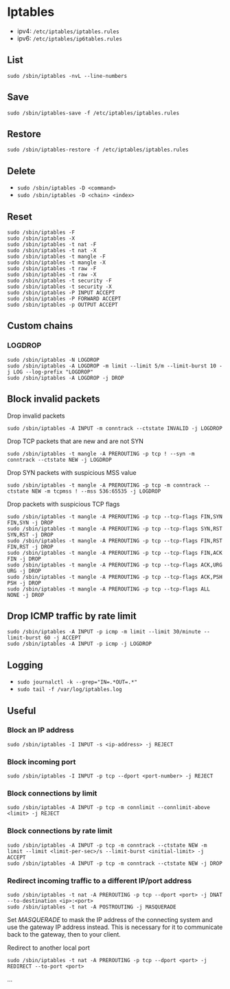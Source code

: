 # Iptables

- ipv4: `/etc/iptables/iptables.rules`
- ipv6: `/etc/iptables/ip6tables.rules`

## List

`sudo /sbin/iptables -nvL --line-numbers`

## Save

`sudo /sbin/iptables-save -f /etc/iptables/iptables.rules`

## Restore 

`sudo /sbin/iptables-restore -f /etc/iptables/iptables.rules`

## Delete

- `sudo /sbin/iptables -D <command>`
- `sudo /sbin/iptables -D <chain> <index>`

## Reset

```
sudo /sbin/iptables -F
sudo /sbin/iptables -X
sudo /sbin/iptables -t nat -F
sudo /sbin/iptables -t nat -X
sudo /sbin/iptables -t mangle -F
sudo /sbin/iptables -t mangle -X
sudo /sbin/iptables -t raw -F
sudo /sbin/iptables -t raw -X
sudo /sbin/iptables -t security -F
sudo /sbin/iptables -t security -X
sudo /sbin/iptables -P INPUT ACCEPT
sudo /sbin/iptables -P FORWARD ACCEPT
sudo /sbin/iptables -p OUTPUT ACCEPT
```

## Custom chains

### LOGDROP

```
sudo /sbin/iptables -N LOGDROP
sudo /sbin/iptables -A LOGDROP -m limit --limit 5/m --limit-burst 10 -j LOG --log-prefix "LOGDROP"
sudo /sbin/iptables -A LOGDROP -j DROP
```

## Block invalid packets

Drop invalid packets

`sudo /sbin/iptables -A INPUT -m conntrack --ctstate INVALID -j LOGDROP`

Drop TCP packets that are new and are not SYN

`sudo /sbin/iptables -t mangle -A PREROUTING -p tcp ! --syn -m conntrack --ctstate NEW -j LOGDROP`

Drop SYN packets with suspicious MSS value

`sudo /sbin/iptables -t mangle -A PREROUTING -p tcp -m conntrack --ctstate NEW -m tcpmss ! --mss 536:65535 -j LOGDROP`

Drop packets with suspicious TCP flags

```
sudo /sbin/iptables -t mangle -A PREROUTING -p tcp --tcp-flags FIN,SYN FIN,SYN -j DROP
sudo /sbin/iptables -t mangle -A PREROUTING -p tcp --tcp-flags SYN,RST SYN,RST -j DROP
sudo /sbin/iptables -t mangle -A PREROUTING -p tcp --tcp-flags FIN,RST FIN,RST -j DROP
sudo /sbin/iptables -t mangle -A PREROUTING -p tcp --tcp-flags FIN,ACK FIN -j DROP
sudo /sbin/iptables -t mangle -A PREROUTING -p tcp --tcp-flags ACK,URG URG -j DROP
sudo /sbin/iptables -t mangle -A PREROUTING -p tcp --tcp-flags ACK,PSH PSH -j DROP
sudo /sbin/iptables -t mangle -A PREROUTING -p tcp --tcp-flags ALL NONE -j DROP
```

## Drop ICMP traffic by rate limit

```
sudo /sbin/iptables -A INPUT -p icmp -m limit --limit 30/minute --limit-burst 60 -j ACCEPT
sudo /sbin/iptables -A INPUT -p icmp -j LOGDROP
```

## Logging

- `sudo journalctl -k --grep="IN=.*OUT=.*"`
- `sudo tail -f /var/log/iptables.log`

## Useful

### Block an IP address

`sudo /sbin/iptables -I INPUT -s <ip-address> -j REJECT`

### Block incoming port

`sudo /sbin/iptables -I INPUT -p tcp --dport <port-number> -j REJECT`

### Block connections by limit

`sudo /sbin/iptables -A INPUT -p tcp -m connlimit --connlimit-above <limit> -j REJECT`

### Block connections by rate limit

```
sudo /sbin/iptables -A INPUT -p tcp -m conntrack --ctstate NEW -m limit --limit <limit-per-sec>/s --limit-burst <initial-limit> -j ACCEPT 
sudo /sbin/iptables -A INPUT -p tcp -m conntrack --ctstate NEW -j DROP
```

### Redirect incoming traffic to a different IP/port address

```
sudo /sbin/iptables -t nat -A PREROUTING -p tcp --dport <port> -j DNAT --to-destination <ip>:<port>
sudo /sbin/iptables -t nat -A POSTROUTING -j MASQUERADE
```

Set *MASQUERADE* to mask the IP address of the connecting system and use the gateway IP address instead. This is necessary for it to communicate back to the gateway, then to your client.

Redirect to another local port

`sudo /sbin/iptables -t nat -A PREROUTING -p tcp --dport <port> -j REDIRECT --to-port <port>`

...
